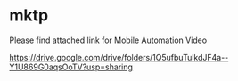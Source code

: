 
# mktp

Please find attached link for Mobile Automation Video

https://drive.google.com/drive/folders/1Q5ufbuTulkdJF4a--Y1U869G0aqsOoTV?usp=sharing
